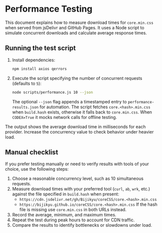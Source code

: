 # Performance Testing

This document explains how to measure download times for `core.min.css` when served from jsDelivr and GitHub Pages. It uses a Node script to simulate concurrent downloads and calculate average response times.

## Running the test script

1. Install dependencies:
   ```bash
   npm install axios qerrors
   ```
2. Execute the script specifying the number of concurrent requests (defaults to `5`):
   ```bash
   node scripts/performance.js 10 --json
   ```
   The optional `--json` flag appends a timestamped entry to `performance-results.json` for automation. The script fetches `core.<hash>.min.css` when `build.hash` exists, otherwise it falls back to `core.min.css`. When `CODEX=True` it mocks network calls for offline testing.

The output shows the average download time in milliseconds for each provider. Increase the concurrency value to check behavior under heavier load.

## Manual checklist

If you prefer testing manually or need to verify results with tools of your choice, use the following steps:

1. Choose a reasonable concurrency level, such as 10 simultaneous requests.
2. Measure download times with your preferred tool (`curl`, `ab`, `wrk`, etc.) against the file specified in `build.hash` when present:
   - `https://cdn.jsdelivr.net/gh/Bijikyu/coreCSS/core.<hash>.min.css`
   - `https://bijikyu.github.io/coreCSS/core.<hash>.min.css`
   If the hash file is missing use `core.min.css` in both URLs instead.
3. Record the average, minimum, and maximum times.
4. Repeat the test during peak hours to account for CDN traffic.
5. Compare the results to identify bottlenecks or slowdowns under load.
